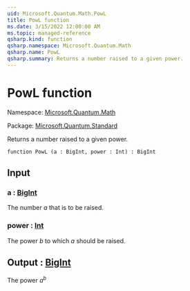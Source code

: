 ```yaml
---
uid: Microsoft.Quantum.Math.PowL
title: PowL function
ms.date: 3/15/2022 12:00:00 AM
ms.topic: managed-reference
qsharp.kind: function
qsharp.namespace: Microsoft.Quantum.Math
qsharp.name: PowL
qsharp.summary: Returns a number raised to a given power.
---
```


# PowL function

Namespace: [Microsoft.Quantum.Math](xref:Microsoft.Quantum.Math)

Package: [Microsoft.Quantum.Standard](https://nuget.org/packages/Microsoft.Quantum.Standard)


Returns a number raised to a given power.

```qsharp
function PowL (a : BigInt, power : Int) : BigInt
```


## Input

### a : [BigInt](xref:microsoft.quantum.qsharp.valueliterals#bigint-literals)

The number $a$ that is to be raised.


### power : [Int](xref:microsoft.quantum.qsharp.valueliterals#int-literals)

The power $b$ to which $a$ should be raised.



## Output : [BigInt](xref:microsoft.quantum.qsharp.valueliterals#bigint-literals)

The power $a^b$